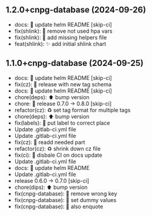 ## 1.2.0+cnpg-database (2024-09-26)


- docs: :memo: update helm README [skip-ci]
- fix(shlink): :bug: remove not used hpa vars
- fix(shlink): :bug: add missing helpers file
- feat(shlink): :sparkles: add initial shlink chart

## 1.1.0+cnpg-database (2024-09-25)


- docs: :memo: update helm README [skip-ci]
- fix(cz): :bug: release with new tag schema
- docs: :memo: update helm README [skip-ci]
- chore(deps): :arrow_up: bump version
- chore: :bookmark: release 0.7.0 → 0.8.0 [skip-ci]
- refactor(cz): :recycle: set tag format for multiple tags
- chore(deps): :arrow_up: bump version
- fix(labels): :bug: put label to correct place
- Update .gitlab-ci.yml file
- Update .gitlab-ci.yml file
- fix(cz): :bug: readd needed part
- refactor(cz): :recycle: shrink down cz file
- fix(ci): :bug: disbale CI on docs update
- Update .gitlab-ci.yml file
- docs: :memo: update helm README
- Update .gitlab-ci.yml file
- release 0.6.0 → 0.7.0 [skip-ci]
- chore(dips): :arrow_up: bump version
- fix(cnpg-database): :bug: remove wrong key
- fix(cnpg-database): :bug: set dummy values
- fix(cnpg-database): :bug: also enquote
